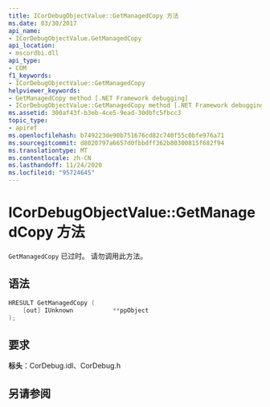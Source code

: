 ```yaml
---
title: ICorDebugObjectValue::GetManagedCopy 方法
ms.date: 03/30/2017
api_name:
- ICorDebugObjectValue.GetManagedCopy
api_location:
- mscordbi.dll
api_type:
- COM
f1_keywords:
- ICorDebugObjectValue::GetManagedCopy
helpviewer_keywords:
- GetManagedCopy method [.NET Framework debugging]
- ICorDebugObjectValue::GetManagedCopy method [.NET Framework debugging]
ms.assetid: 300af43f-b3eb-4ce5-9ead-30dbfc5fbcc3
topic_type:
- apiref
ms.openlocfilehash: b749223de90b751676cd82c740f55c0bfe976a71
ms.sourcegitcommit: d8020797a6657d0fbbdff362b80300815f682f94
ms.translationtype: MT
ms.contentlocale: zh-CN
ms.lasthandoff: 11/24/2020
ms.locfileid: "95724645"
---
```

# <a name="icordebugobjectvaluegetmanagedcopy-method"></a>ICorDebugObjectValue::GetManagedCopy 方法

`GetManagedCopy` 已过时。 请勿调用此方法。  
  
## <a name="syntax"></a>语法  
  
```cpp  
HRESULT GetManagedCopy (  
    [out] IUnknown           **ppObject  
);  
```  
  
## <a name="requirements"></a>要求  

 **标头**：CorDebug.idl、CorDebug.h  
  
## <a name="see-also"></a>另请参阅

